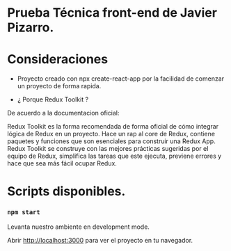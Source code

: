 # Prueba Técnica front-end de Javier Pizarro.



# Consideraciones

- Proyecto creado con npx create-react-app por la facilidad de comenzar un proyecto de forma rapida.

- ¿ Porque Redux Toolkit ?

De acuerdo a la documentacion oficial: 
 
Redux Toolkit es la forma recomendada de forma oficial de cómo integrar lógica de Redux en un proyecto.
Hace un rap al core de Redux, contiene paquetes y funciones que son esenciales para construir una Redux App.
Redux Toolkit se construye con las mejores prácticas sugeridas por el equipo de Redux, simplifica las tareas que este ejecuta, previene errores y hace que sea más fácil
ocupar Redux.

# Scripts disponibles.


### `npm start`

Levanta nuestro ambiente en development mode.

Abrir [http://localhost:3000](http://localhost:3000) para ver el proyecto en tu navegador.